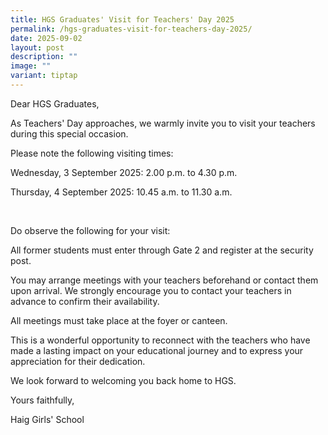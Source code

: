 ```yaml
---
title: HGS Graduates' Visit for Teachers' Day 2025
permalink: /hgs-graduates-visit-for-teachers-day-2025/
date: 2025-09-02
layout: post
description: ""
image: ""
variant: tiptap
---
```

<p>Dear HGS Graduates,</p>
<p></p>
<p>As Teachers' Day approaches, we warmly invite you to visit your teachers
during this special occasion.</p>
<p></p>
<p>Please note the following visiting times:</p>
<p>Wednesday, 3 September 2025: 2.00 p.m. to 4.30 p.m.</p>
<p>Thursday, 4 September 2025: 10.45 a.m. to 11.30 a.m.</p>
<p>&nbsp;</p>
<p>Do observe the following for your visit:</p>
<p>All former students must enter through Gate 2 and register at the security
post.</p>
<p>You may arrange meetings with your teachers beforehand or contact them
upon arrival. We strongly encourage you to contact your teachers in advance
to confirm their availability.</p>
<p>All meetings must take place at the foyer or canteen.</p>
<p>This is a wonderful opportunity to reconnect with the teachers who have
made a lasting impact on your educational journey and to express your appreciation
for their dedication.</p>
<p></p>
<p>We look forward to welcoming you back home to HGS.</p>
<p></p>
<p>Yours faithfully,</p>
<p>Haig Girls' School</p>